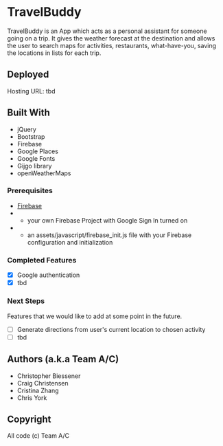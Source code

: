 # TravelBuddy
TravelBuddy is an App which acts as a personal assistant for someone going on a trip.  It gives the weather forecast at the destination and allows the user to search maps for activities, restaurants, what-have-you, saving the locations in lists for each trip.

## Deployed

Hosting URL: tbd

## Built With

* jQuery
* Bootstrap
* Firebase
* Google Places
* Google Fonts
* Gijgo library
* openWeatherMaps

### Prerequisites

* [Firebase](https://firebase.google.com/)
* * your own Firebase Project with Google Sign In turned on
* * an assets/javascript/firebase_init.js file with your Firebase configuration and initialization

### Completed Features

- [x] Google authentication
- [x] tbd

### Next Steps

Features that we would like to add at some point in the future.

- [ ] Generate directions from user's current location to chosen activity
- [ ] tbd

## Authors (a.k.a Team A/C)

* Christopher Biessener
* Craig Christensen
* Cristina Zhang
* Chris York

## Copyright

All code (c) Team A/C
